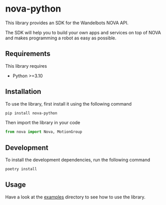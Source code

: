 # nova-python

This library provides an SDK for the Wandelbots NOVA API.

The SDK will help you to build your own apps and services on top of NOVA and makes programming a robot as easy as possible.

## Requirements

This library requires
* Python >=3.10

## Installation

To use the library, first install it using the following command

```bash
pip install nova-python
```

Then import the library in your code

```python
from nova import Nova, MotionGroup
```

## Development

To install the development dependencies, run the following command

```bash
poetry install
```

## Usage

Have a look at the [examples](/examples) directory to see how to use the library.
